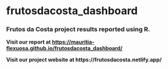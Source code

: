 # frutosdacosta_dashboard
### Frutos da Costa project results reported using R.

<b>Visit our report at https://mauritia-flexuosa.github.io/frutosdacosta_dashboard/</b>
<div>
<b>Visit our project website at https://frutosdacosta.netlify.app/</b>
</div>

